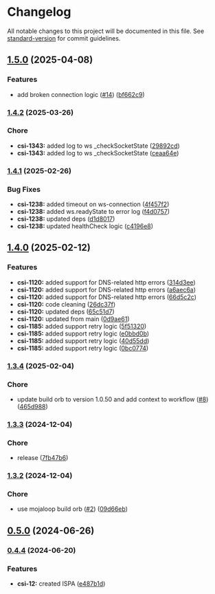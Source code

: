 # Changelog

All notable changes to this project will be documented in this file. See [standard-version](https://github.com/conventional-changelog/standard-version) for commit guidelines.

## [1.5.0](https://github.com/mojaloop/inter-scheme-proxy-adapter/compare/v1.4.2...v1.5.0) (2025-04-08)


### Features

* add broken connection logic ([#14](https://github.com/mojaloop/inter-scheme-proxy-adapter/issues/14)) ([bf662c9](https://github.com/mojaloop/inter-scheme-proxy-adapter/commit/bf662c95c2ffb38a6a9c6c60d7d3270be8ce061b))

### [1.4.2](https://github.com/mojaloop/inter-scheme-proxy-adapter/compare/v1.4.1...v1.4.2) (2025-03-26)


### Chore

* **csi-1343:** added log to ws _checkSocketState ([29892cd](https://github.com/mojaloop/inter-scheme-proxy-adapter/commit/29892cde04c61f236d970e68811b65037e1d65eb))
* **csi-1343:** added log to ws _checkSocketState ([ceaa64e](https://github.com/mojaloop/inter-scheme-proxy-adapter/commit/ceaa64ecc6b86542b239188f160a1ca657f73fe8))

### [1.4.1](https://github.com/mojaloop/inter-scheme-proxy-adapter/compare/v1.4.0...v1.4.1) (2025-02-26)


### Bug Fixes

* **csi-1238:** added timeout on ws-connection ([4f457f2](https://github.com/mojaloop/inter-scheme-proxy-adapter/commit/4f457f2b2af07170806c351e6528f625c80a74dd))
* **csi-1238:** added ws.readyState to error log ([f4d0757](https://github.com/mojaloop/inter-scheme-proxy-adapter/commit/f4d075766344eb19d116516db089b30c5dc6f450))
* **csi-1238:** updated deps ([d1d8017](https://github.com/mojaloop/inter-scheme-proxy-adapter/commit/d1d80174205e356f983e0b8ccd68f957ac479924))
* **csi-1238:** updated healthCheck logic ([c4196e8](https://github.com/mojaloop/inter-scheme-proxy-adapter/commit/c4196e80b93b695cef716eff71f61698773e0ac8))

## [1.4.0](https://github.com/mojaloop/inter-scheme-proxy-adapter/compare/v1.3.4...v1.4.0) (2025-02-12)


### Features

* **csi-1120:** added support for DNS-related http errors ([314d3ee](https://github.com/mojaloop/inter-scheme-proxy-adapter/commit/314d3ee07b83e6d095ec7b0e213f1a0887dcc378))
* **csi-1120:** added support for DNS-related http errors ([a6aec6a](https://github.com/mojaloop/inter-scheme-proxy-adapter/commit/a6aec6af67805cb0873cc1f9ffe0cff3b95aed09))
* **csi-1120:** added support for DNS-related http errors ([66d5c2c](https://github.com/mojaloop/inter-scheme-proxy-adapter/commit/66d5c2cb8c3d46c268d957810f71a857ab0ff2de))
* **csi-1120:** code cleaning ([26dc37f](https://github.com/mojaloop/inter-scheme-proxy-adapter/commit/26dc37f4d5141bf22832bb921d7800fdb96c2338))
* **csi-1120:** updated deps ([65c51d7](https://github.com/mojaloop/inter-scheme-proxy-adapter/commit/65c51d7628fd3f84b1a1f2a31d06033340ab5673))
* **csi-1120:** updated from main ([0d9ae61](https://github.com/mojaloop/inter-scheme-proxy-adapter/commit/0d9ae618a17c27290aced39044f18efb971f4f59))
* **csi-1185:** added support retry logic ([5f51320](https://github.com/mojaloop/inter-scheme-proxy-adapter/commit/5f51320fa18e33987da6f47f2568c6e62cf35028))
* **csi-1185:** added support retry logic ([e0bbd0b](https://github.com/mojaloop/inter-scheme-proxy-adapter/commit/e0bbd0b4b0c2a9ef620146dd71c85845802fb99d))
* **csi-1185:** added support retry logic ([40d55dd](https://github.com/mojaloop/inter-scheme-proxy-adapter/commit/40d55ddf5051937bb1f857738328ca883b95ab1e))
* **csi-1185:** added support retry logic ([0bc0774](https://github.com/mojaloop/inter-scheme-proxy-adapter/commit/0bc077401c0ff0d90c35abec600580395b0c0ed4))

### [1.3.4](https://github.com/mojaloop/inter-scheme-proxy-adapter/compare/v1.3.3...v1.3.4) (2025-02-04)


### Chore

* update build orb to version 1.0.50 and add context to workflow ([#8](https://github.com/mojaloop/inter-scheme-proxy-adapter/issues/8)) ([465d988](https://github.com/mojaloop/inter-scheme-proxy-adapter/commit/465d988dafd2cc187642eed6b23a36fced94b846))

### [1.3.3](https://github.com/mojaloop/inter-scheme-proxy-adapter/compare/v1.3.2...v1.3.3) (2024-12-04)


### Chore

* release ([7fb47b6](https://github.com/mojaloop/inter-scheme-proxy-adapter/commit/7fb47b6dfeb51302999952f7dcfccee6e0d62bbb))

### [1.3.2](https://github.com/mojaloop/inter-scheme-proxy-adapter/compare/v1.3.0-snapshot.8...v1.3.2) (2024-12-04)


### Chore

* use mojaloop build orb ([#2](https://github.com/mojaloop/inter-scheme-proxy-adapter/issues/2)) ([09d66eb](https://github.com/mojaloop/inter-scheme-proxy-adapter/commit/09d66ebb8baa63d84bde8417167dd0c02719a15b))

## [0.5.0](https://github.com/infitx-org/inter-scheme-proxy-adapter/compare/v0.5.0-snapshot.1...v0.5.0) (2024-06-26)

### [0.4.4](https://github.com/infitx-org/inter-scheme-proxy-adapter/compare/main...feat/csi-48) (2024-06-20)


### Features

* **csi-12:** created ISPA ([e487b1d](https://github.com/infitx-org/inter-scheme-proxy-adapter/commit/e487b1dbd7cc400f629c6afe22352997e8702b69))
